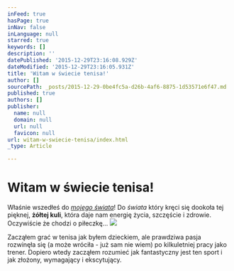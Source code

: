 ```yaml
---
inFeed: true
hasPage: true
inNav: false
inLanguage: null
starred: true
keywords: []
description: ''
datePublished: '2015-12-29T23:16:08.929Z'
dateModified: '2015-12-29T23:16:05.931Z'
title: 'Witam w świecie tenisa!'
author: []
sourcePath: _posts/2015-12-29-0be4fc5a-d26b-4af6-8875-1d53571e6f47.md
published: true
authors: []
publisher:
  name: null
  domain: null
  url: null
  favicon: null
url: witam-w-swiecie-tenisa/index.html
_type: Article

---
```

# **Witam w świecie tenisa!**

Właśnie wszedłeś do _[mojego świata][0]_! Do _świata_ który kręci się dookoła tej pięknej, **żółtej kuli**, która daje nam energię życia, szczęście i zdrowie. Oczywiście że chodzi o piłeczkę...
![](https://s3-us-west-2.amazonaws.com/the-grid-img/p/867a4f3733b2efeb5825c9fbc0f426a25abf8d3c.png)

Zacząłem grać w tenisa jak byłem dzieckiem, ale prawdziwa pasja rozwinęła się (a może wróciła - już sam nie wiem) po kilkuletniej pracy jako trener. Dopiero wtedy zacząłem rozumieć jak fantastyczny jest ten sport i jak złożony, wymagający i ekscytujący.

[0]: https://youtu.be/2SqrZzOEbJY